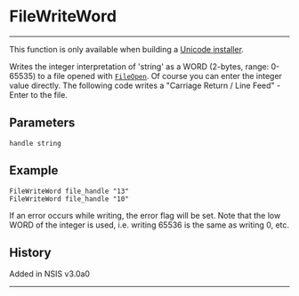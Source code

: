 # FileWriteWord

---

This function is only available when building a [Unicode installer][1].

Writes the integer interpretation of 'string' as a WORD (2-bytes, range: 0-65535) to a file opened with [`FileOpen`][2]. Of course you can enter the integer value directly. The following code writes a "Carriage Return / Line Feed" - Enter to the file.

## Parameters

    handle string

## Example

	FileWriteWord file_handle "13"
	FileWriteWord file_handle "10"

If an error occurs while writing, the error flag will be set. Note that the low WORD of the integer is used, i.e. writing 65536 is the same as writing 0, etc.

## History

Added in NSIS v3.0a0

---

[1]: http://nsis.sourceforge.net/Docs/Chapter1.html#1.4
[2]: FileOpen.md